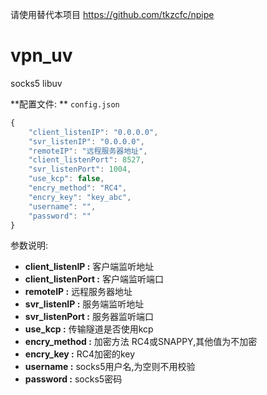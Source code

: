 
请使用替代本项目 https://github.com/tkzcfc/npipe


# vpn_uv
socks5 libuv

**配置文件: ** `config.json`

````js
{
	"client_listenIP": "0.0.0.0",
	"svr_listenIP": "0.0.0.0",
	"remoteIP": "远程服务器地址",
	"client_listenPort": 8527,
	"svr_listenPort": 1004,
	"use_kcp": false,
	"encry_method": "RC4",
	"encry_key": "key_abc",
	"username": "",
	"password": ""
}
````

参数说明:

- **client_listenIP :** 客户端监听地址
- **client_listenPort :** 客户端监听端口
- **remoteIP :** 远程服务器地址
- **svr_listenIP :** 服务端监听地址
- **svr_listenPort :** 服务器监听端口
- **use_kcp :** 传输隧道是否使用kcp
- **encry_method :** 加密方法 RC4或SNAPPY,其他值为不加密
- **encry_key :** RC4加密的key
- **username :** socks5用户名,为空则不用校验
- **password :** socks5密码

